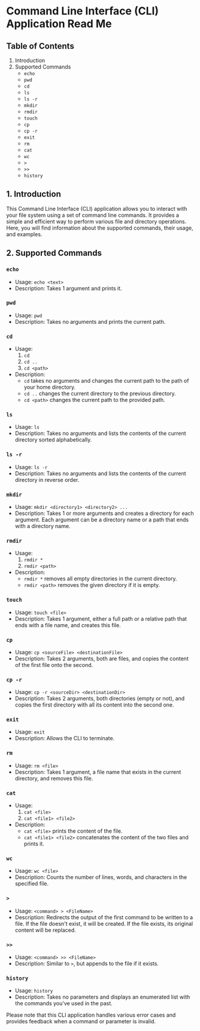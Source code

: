 # Command Line Interface (CLI) Application Read Me

## Table of Contents
1. Introduction
2. Supported Commands
   - `echo`
   - `pwd`
   - `cd`
   - `ls`
   - `ls -r`
   - `mkdir`
   - `rmdir`
   - `touch`
   - `cp`
   - `cp -r`
   - `exit`
   - `rm`
   - `cat`
   - `wc`
   - `>`
   - `>>`
   - `history`

## 1. Introduction
This Command Line Interface (CLI) application allows you to interact with your file system using a set of command line commands. It provides a simple and efficient way to perform various file and directory operations. Here, you will find information about the supported commands, their usage, and examples.

## 2. Supported Commands

### `echo`
- Usage: `echo <text>`
- Description: Takes 1 argument and prints it.

### `pwd`
- Usage: `pwd`
- Description: Takes no arguments and prints the current path.

### `cd`
- Usage:
   1. `cd`
   2. `cd ..`
   3. `cd <path>`
- Description:
   - `cd` takes no arguments and changes the current path to the path of your home directory.
   - `cd ..` changes the current directory to the previous directory.
   - `cd <path>` changes the current path to the provided path.

### `ls`
- Usage: `ls`
- Description: Takes no arguments and lists the contents of the current directory sorted alphabetically.

### `ls -r`
- Usage: `ls -r`
- Description: Takes no arguments and lists the contents of the current directory in reverse order.

### `mkdir`
- Usage: `mkdir <directory1> <directory2> ...`
- Description: Takes 1 or more arguments and creates a directory for each argument. Each argument can be a directory name or a path that ends with a directory name.

### `rmdir`
- Usage:
   1. `rmdir *`
   2. `rmdir <path>`
- Description:
   - `rmdir *` removes all empty directories in the current directory.
   - `rmdir <path>` removes the given directory if it is empty.

### `touch`
- Usage: `touch <file>`
- Description: Takes 1 argument, either a full path or a relative path that ends with a file name, and creates this file.

### `cp`
- Usage: `cp <sourceFile> <destinationFile>`
- Description: Takes 2 arguments, both are files, and copies the content of the first file onto the second.

### `cp -r`
- Usage: `cp -r <sourceDir> <destinationDir>`
- Description: Takes 2 arguments, both directories (empty or not), and copies the first directory with all its content into the second one.

### `exit`
- Usage: `exit`
- Description: Allows the CLI to terminate.

### `rm`
- Usage: `rm <file>`
- Description: Takes 1 argument, a file name that exists in the current directory, and removes this file.

### `cat`
- Usage:
   1. `cat <file>`
   2. `cat <file1> <file2>`
- Description:
   - `cat <file>` prints the content of the file.
   - `cat <file1> <file2>` concatenates the content of the two files and prints it.

### `wc`
- Usage: `wc <file>`
- Description: Counts the number of lines, words, and characters in the specified file.

### `>`
- Usage: `<command> > <FileName>`
- Description: Redirects the output of the first command to be written to a file. If the file doesn't exist, it will be created. If the file exists, its original content will be replaced.

### `>>`
- Usage: `<command> >> <FileName>`
- Description: Similar to `>`, but appends to the file if it exists.

### `history`
- Usage: `history`
- Description: Takes no parameters and displays an enumerated list with the commands you've used in the past.

Please note that this CLI application handles various error cases and provides feedback when a command or parameter is invalid.
